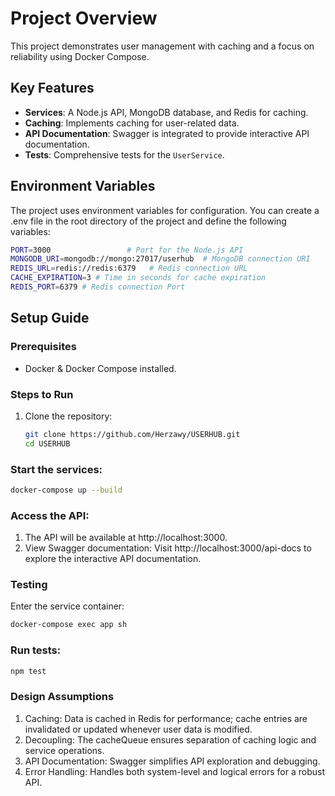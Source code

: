 # Project Overview
This project demonstrates user management with caching and a focus on reliability using Docker Compose.

## Key Features
- **Services**: A Node.js API, MongoDB database, and Redis for caching.
- **Caching**: Implements caching for user-related data.
- **API Documentation**: Swagger is integrated to provide interactive API documentation.
- **Tests**: Comprehensive tests for the `UserService`.


## Environment Variables
The project uses environment variables for configuration. You can create a .env file in the root directory of the project and define the following variables:
```bash
PORT=3000                 # Port for the Node.js API
MONGODB_URI=mongodb://mongo:27017/userhub  # MongoDB connection URI
REDIS_URL=redis://redis:6379   # Redis connection URL
CACHE_EXPIRATION=3 # Time in seconds for cache expiration
REDIS_PORT=6379 # Redis connection Port
```
## Setup Guide

### Prerequisites
- Docker & Docker Compose installed.

### Steps to Run
1. Clone the repository:
   ```bash
   git clone https://github.com/Herzawy/USERHUB.git
   cd USERHUB
   ```

### Start the services:
```bash
docker-compose up --build
```

### Access the API:

1. The API will be available at http://localhost:3000.
2. View Swagger documentation:
Visit http://localhost:3000/api-docs to explore the interactive API documentation.

### Testing
Enter the service container:
```bash
docker-compose exec app sh
```

### Run tests:
```bash
npm test
```

### Design Assumptions
1. Caching: Data is cached in Redis for performance; cache entries are invalidated or updated whenever user data is modified.
2. Decoupling: The cacheQueue ensures separation of caching logic and service operations.
3. API Documentation: Swagger simplifies API exploration and debugging.
4. Error Handling: Handles both system-level and logical errors for a robust API.
